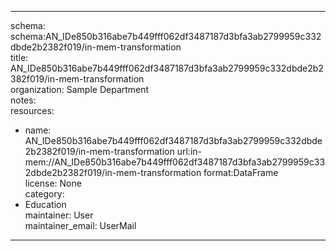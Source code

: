 


---  
schema: schema:AN_IDe850b316abe7b449fff062df3487187d3bfa3ab2799959c332dbde2b2382f019/in-mem-transformation  
title: AN_IDe850b316abe7b449fff062df3487187d3bfa3ab2799959c332dbde2b2382f019/in-mem-transformation  
organization: Sample Department  
notes:   
resources:  
- name: AN_IDe850b316abe7b449fff062df3487187d3bfa3ab2799959c332dbde2b2382f019/in-mem-transformation 
 url:in-mem://AN_IDe850b316abe7b449fff062df3487187d3bfa3ab2799959c332dbde2b2382f019/in-mem-transformation 
 format:DataFrame  
license: None  
category:
 - Education  
maintainer: User  
maintainer_email: UserMail  
---